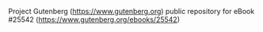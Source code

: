 Project Gutenberg (https://www.gutenberg.org) public repository for eBook #25542 (https://www.gutenberg.org/ebooks/25542)
